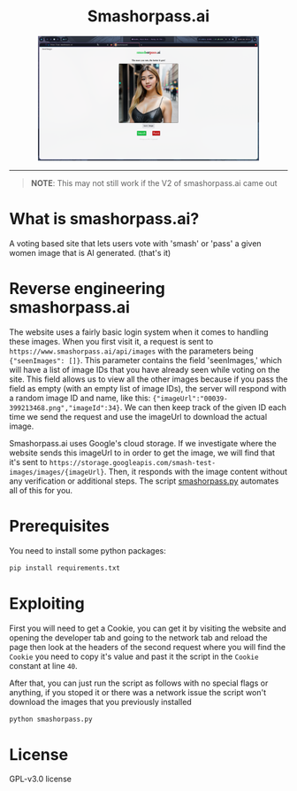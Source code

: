 <div align="center">

# Smashorpass.ai

<img src="https://github.com/ramsy0dev/smashorpass.ai-scrapper/blob/main/assets/smashorpass.ai.png?raw=true" width=400 />

</div>

---

>__NOTE__: This may not still work if the V2 of smashorpass.ai came out

# What is smashorpass.ai?

A voting based site that lets users vote with 'smash' or 'pass' a given women image that is AI generated. (that's it)

# Reverse engineering smashorpass.ai

The website uses a fairly basic login system when it comes to handling these images. When you first visit it, a request is sent to `https://www.smashorpass.ai/api/images` with the parameters being `{"seenImages": []}`. This parameter contains the field 'seenImages,' which will have a list of image IDs that you have already seen while voting on the site. This field allows us to view all the other images because if you pass the field as empty (with an empty list of image IDs), the server will respond with a random image ID and name, like this: `{"imageUrl":"00039-399213468.png","imageId":34}`. We can then keep track of the given ID each time we send the request and use the imageUrl to download the actual image.

Smashorpass.ai uses Google's cloud storage. If we investigate where the website sends this imageUrl to in order to get the image, we will find that it's sent to `https://storage.googleapis.com/smash-test-images/images/{imageUrl}`. Then, it responds with the image content without any verification or additional steps. The script [smashorpass.py](https://github.com/ramsy0dev/smashorpass.ai-scrapper/blob/main/smashorpass.py) automates all of this for you.

# Prerequisites

You need to install some python packages:

``` bash
pip install requirements.txt
```

# Exploiting

First you will need to get a Cookie, you can get it by visiting the website and opening the developer tab and going to the network tab and reload the page then look at the headers of the second request where you will find the `Cookie` you need to copy it's value and past it the script in the `Cookie` constant at line `40`.

After that, you can just run the script as follows with no special flags or anything, if you stoped it or there was a network issue the script won't download the images that you previously installed

```bash
python smashorpass.py
```

<!-- # Pre-installed images archive

The repo already contains all the images that i could have possible obtained they are archived and located [here]() -->

# License

GPL-v3.0 license
